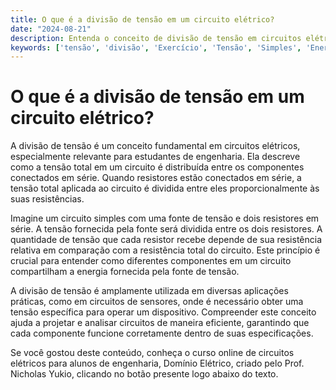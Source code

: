 ```yaml
---
title: O que é a divisão de tensão em um circuito elétrico?
date: "2024-08-21"
description: Entenda o conceito de divisão de tensão em circuitos elétricos e sua importância nos estudos de engenharia.
keywords: ['tensão', 'divisão', 'Exercício', 'Tensão', 'Simples', 'Energia', 'Unidade']
---
```


# O que é a divisão de tensão em um circuito elétrico?

A divisão de tensão é um conceito fundamental em circuitos elétricos, especialmente relevante para estudantes de engenharia. Ela descreve como a tensão total em um circuito é distribuída entre os componentes conectados em série. Quando resistores estão conectados em série, a tensão total aplicada ao circuito é dividida entre eles proporcionalmente às suas resistências.

Imagine um circuito simples com uma fonte de tensão e dois resistores em série. A tensão fornecida pela fonte será dividida entre os dois resistores. A quantidade de tensão que cada resistor recebe depende de sua resistência relativa em comparação com a resistência total do circuito. Este princípio é crucial para entender como diferentes componentes em um circuito compartilham a energia fornecida pela fonte de tensão.

A divisão de tensão é amplamente utilizada em diversas aplicações práticas, como em circuitos de sensores, onde é necessário obter uma tensão específica para operar um dispositivo. Compreender este conceito ajuda a projetar e analisar circuitos de maneira eficiente, garantindo que cada componente funcione corretamente dentro de suas especificações.

Se você gostou deste conteúdo, conheça o curso online de circuitos elétricos para alunos de engenharia, Domínio Elétrico, criado pelo Prof. Nicholas Yukio, clicando no botão presente logo abaixo do texto.